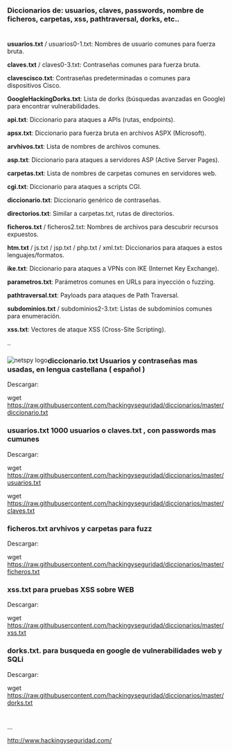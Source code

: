 ### Diccionarios de: usuarios, claves, passwords, nombre de ficheros, carpetas, xss, pathtraversal, dorks, etc..
#
**usuarios.txt** / usuarios0-1.txt: Nombres de usuario comunes para fuerza bruta.

**claves.txt** / claves0-3.txt: Contraseñas comunes para fuerza bruta.

**clavescisco.txt**: Contraseñas predeterminadas o comunes para dispositivos Cisco.

**GoogleHackingDorks.txt**: Lista de dorks (búsquedas avanzadas en Google) para encontrar vulnerabilidades.

**api.txt**: Diccionario para ataques a APIs (rutas, endpoints).

**apsx.txt**: Diccionario para fuerza bruta en archivos ASPX (Microsoft).

**arvhivos.txt**: Lista de nombres de archivos comunes.

**asp.txt**: Diccionario para ataques a servidores ASP (Active Server Pages).

**carpetas.txt**: Lista de nombres de carpetas comunes en servidores web.

**cgi.txt**: Diccionario para ataques a scripts CGI.

**diccionario.txt**: Diccionario genérico de contraseñas.

**directorios.txt**: Similar a carpetas.txt, rutas de directorios.

**ficheros.txt** / ficheros2.txt: Nombres de archivos para descubrir recursos expuestos.

**htm.txt** / js.txt / jsp.txt / php.txt / xml.txt: Diccionarios para ataques a estos lenguajes/formatos.

**ike.txt**: Diccionario para ataques a VPNs con IKE (Internet Key Exchange).

**parametros.txt**: Parámetros comunes en URLs para inyección o fuzzing.

**pathtraversal.txt**: Payloads para ataques de Path Traversal.

**subdominios.txt** / subdominios2-3.txt: Listas de subdominios comunes para enumeración.

**xss.txt**: Vectores de ataque XSS (Cross-Site Scripting).

..


###
<img style="float:left" alt="netspy logo" src="https://github.com/hackingyseguridad/diccionarios/blob/master/25pass.png">

### diccionario.txt Usuarios y contraseñas mas usadas, en lengua castellana ( español ) 

Descargar:

wget https://raw.githubusercontent.com/hackingyseguridad/diccionarios/master/diccionario.txt

### usuarios.txt  1000 usuarios o claves.txt , con passwords mas cumunes

Descargar:

wget https://raw.githubusercontent.com/hackingyseguridad/diccionarios/master/usuarios.txt

wget https://raw.githubusercontent.com/hackingyseguridad/diccionarios/master/claves.txt

### ficheros.txt  arvhivos y carpetas para fuzz

Descargar:

wget https://raw.githubusercontent.com/hackingyseguridad/diccionarios/master/ficheros.txt

### xss.txt para pruebas XSS sobre WEB

Descargar:

wget https://raw.githubusercontent.com/hackingyseguridad/diccionarios/master/xss.txt

### dorks.txt. para busqueda en google de vulnerabilidades web y SQLi

Descargar:

wget https://raw.githubusercontent.com/hackingyseguridad/diccionarios/master/dorks.txt

#
...



http://www.hackingyseguridad.com/

#
